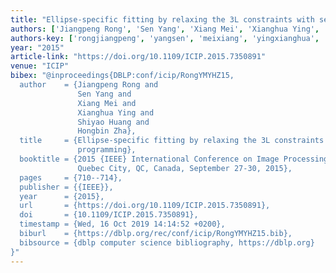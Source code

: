 ```yaml
---
title: "Ellipse-specific fitting by relaxing the 3L constraints with semidefinite programming"
authors: ['Jiangpeng Rong', 'Sen Yang', 'Xiang Mei', 'Xianghua Ying', 'Shiyao Huang', 'Hongbin Zha']
authors-key: ['rongjiangpeng', 'yangsen', 'meixiang', 'yingxianghua', 'huangshiyao', 'zhahongbin']
year: "2015"
article-link: "https://doi.org/10.1109/ICIP.2015.7350891"
venue: "ICIP"
bibex: "@inproceedings{DBLP:conf/icip/RongYMYHZ15,
  author    = {Jiangpeng Rong and
               Sen Yang and
               Xiang Mei and
               Xianghua Ying and
               Shiyao Huang and
               Hongbin Zha},
  title     = {Ellipse-specific fitting by relaxing the 3L constraints with semidefinite
               programming},
  booktitle = {2015 {IEEE} International Conference on Image Processing, {ICIP} 2015,
               Quebec City, QC, Canada, September 27-30, 2015},
  pages     = {710--714},
  publisher = {{IEEE}},
  year      = {2015},
  url       = {https://doi.org/10.1109/ICIP.2015.7350891},
  doi       = {10.1109/ICIP.2015.7350891},
  timestamp = {Wed, 16 Oct 2019 14:14:52 +0200},
  biburl    = {https://dblp.org/rec/conf/icip/RongYMYHZ15.bib},
  bibsource = {dblp computer science bibliography, https://dblp.org}
}"
---
```


